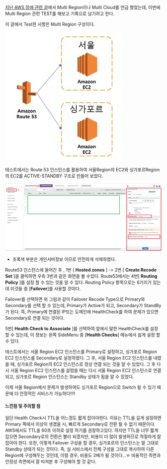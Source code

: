 [지난 AWS 장애 관련 글](http://expitly.tistory.com/52)에서 Multi Region이나 Multi Cloud를 언급 했었는데, 이번에 Multi Region 관련 TEST를 해보고 기록으로 남기려고 한다.

이 글에서 Test한 사항은 Multi Region 구성이다.

![](images/aws1.JPG)

테스트에서는 Route 53 인스턴스를 활용하여 서울Region의 EC2와 싱가포르Region의 EC2를 ACTIVE-STANDBY 구조로 만들어 보았다.

![](images/aws2.png)

* 초록색 부분은 개인서버정보 이므로 안전하게 삭제하였다.



Route53 인스턴스에 들어간 후 , 1번 [ **Hosted zones** ] -> 2번 [ **Create Recode Set** ]을 클릭하면 우측 3번과 같은 화면을 볼 수있다. Route53에서는 4번[ **Routing Policy** ]를 설정 할 수 있는 것을 알 수 있다.
Routing Policy 항목으로는 6가지가 있는데 이것들 중 [**Failover**]를 사용할 것이다.

Failover를 선택하면 위 그림과 같이 Failover Recode Type으로 Primary와 Secondary를 선택 할 수 있는데, Primary가 Active가 되고, Secondary가 StandBy가 된다. 즉, Primary에 연결된 IP또는 도메인에 HealthCheck를 하여 문제가 있으면 Secondary로 연결 되는 것이다.

5번[ **Health Check to Associate** ]를 선택하여 앞에서 말한 HealthCheck를 설정 할 수 있는데, 이 정보는 왼쪽 SideMenu 중 [**Health Checks**] 메뉴에서 쉽게 설정 할 수 있다.

테스트에서는 서울 Region EC2 인스턴스를 Primary로 설정하고, 싱가포르 Region EC2 인스턴스를 Secondary로 설정하였다. 그 후, 서울 Region EC2 인스턴스를 내렸을 때, 싱가포르 Region의 EC2 인스턴스로 정상 연결 되는 것을 알 수 있었다. 그 후 다시 서울 Region EC2 인스턴스를 살렸을 때는 다시 서울 Region EC2 인스턴스로 연결되고, 싱가포르 Region 인스턴스는 Standby 상태가 됨을 알 수 있었다. 

이제 서울 Region에서 문제가 발생하여도 싱가포르 Region으로 Switch 될 수 있기 때문에 더 안정적인 서비스가 가능하다!!!!

#### 느낀점 및 주의할 점

일단 Health Check시 TTL을 어느정도 짧게 잡아야한다. 이유는 TTL을 길게 설정하면 Primary 쪽에서 이상이 생겼을 시, 빠르게 Secondary로 전환 될 수 없기 때문이다. AWS에서도 TTL을 60초 이하로 설정 하기를 권장하고있다. 하지만 TTL을 너무 짧게 잡으면 Secondary로의 전환은 빨리 되겠지만, 비용이 더 많이 발생하므로 적절하게 잘 잡아야 한다. 또한, 이렇게 Failover 구성을 할 경우, 싱가포르의 인스턴스는 말 그대로 Standby 상태가 되는 것이다. 즉, 실 서비스에서 전체 구성을 그대로 복사하여 다른 Region에 구성해두는 것인데, 이럴 경우, 비용도 2배가 될 것이다...ㅠ 비용적인 측면과 안정성 측면에서 잘 따져본 후 구성해야 할 것 같다.